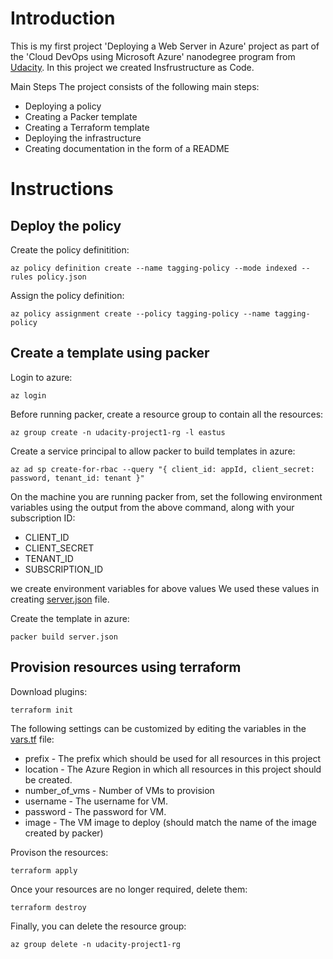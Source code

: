 # Introduction
This is my first project 'Deploying a Web Server in Azure' project as part of the 'Cloud DevOps using Microsoft Azure' nanodegree program from [Udacity](https://udacity.com). In this project we created Insfrustructure as Code.  

Main Steps
The project consists of the following main steps:
- Deploying a policy
- Creating a Packer template
- Creating a Terraform template
- Deploying the infrastructure
- Creating documentation in the form of a README

# Instructions

## Deploy the policy

Create the policy definitition:
```
az policy definition create --name tagging-policy --mode indexed --rules policy.json
```
Assign the policy definition:
```
az policy assignment create --policy tagging-policy --name tagging-policy
```

## Create a template using packer

Login to azure:
```
az login
```

Before running packer, create a resource group to contain all the resources:
```
az group create -n udacity-project1-rg -l eastus 
```
Create a service principal to allow packer to build templates in azure:
```
az ad sp create-for-rbac --query "{ client_id: appId, client_secret: password, tenant_id: tenant }"
```

On the machine you are running packer from, set the following environment variables using the output from the above command, along with your subscription ID:

- CLIENT_ID
- CLIENT_SECRET
- TENANT_ID
- SUBSCRIPTION_ID

we create environment variables for above values
We used these values in creating [server.json](server.json) file.


Create the template in azure:
```
packer build server.json
```

## Provision resources using terraform

Download plugins:
```
terraform init
```  
The following settings can be customized by editing the variables in the [vars.tf](vars.tf) file:
- prefix - The prefix which should be used for all resources in this project
- location - The Azure Region in which all resources in this project should be created.
- number_of_vms - Number of VMs to provision
- username - The username for VM.
- password - The password for VM.
- image - The VM image to deploy (should match the name of the image created by packer)

Provison the resources:
```
terraform apply
```
Once your resources are no longer required, delete them:
```
terraform destroy
```
Finally, you can delete the resource group:
```
az group delete -n udacity-project1-rg
```
